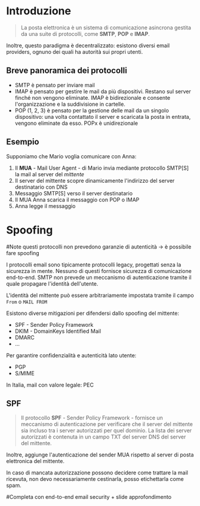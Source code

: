 # Introduzione
>La posta elettronica è un sistema di comunicazione asincrona gestita da una suite di protocolli, come **SMTP**, **POP** e **IMAP**.

Inoltre, questo paradigma è decentralizzato: esistono diversi email providers, ognuno dei quali ha autorità sui propri utenti.

## Breve panoramica dei protocolli
- SMTP è pensato per inviare mail
- IMAP è pensato per gestire le mail da più dispositivi. Restano sul server finché non vengono eliminate. IMAP è bidirezionale e consente l'organizzazione e la suddivisione in cartelle.
- POP (1, 2, 3) è pensato per la gestione delle mail da un singolo dispositivo: una volta contattato il server e scaricata la posta in entrata, vengono eliminate da esso. POPx è unidirezionale

## Esempio
Supponiamo che Mario voglia comunicare con Anna:
1. Il **MUA** - Mail User Agent - di Mario invia mediante protocollo SMTP\[S] la mail al server del *mittente*
2. Il server del mittente scopre dinamicamente l'indirizzo del server destinatario con DNS
3. Messaggio SMTP\[S] verso il server destinatario
4. Il MUA Anna scarica il messaggio con POP o IMAP
5. Anna legge il messaggio

# Spoofing
#Note questi protocolli non prevedono garanzie di autenticità -> è possibile fare spoofing

I protocolli email sono tipicamente protocolli legacy, progettati senza la sicurezza in mente.
Nessuno di questi fornisce sicurezza di comunicazione end-to-end. SMTP non prevede un meccanismo di autenticazione tramite il quale propagare l'identità dell'utente.

L'identità del mittente può essere arbitrariamente impostata tramite il campo `From` o `MAIL FROM`

Esistono diverse mitigazioni per difendersi dallo spoofing del mittente:
- SPF - Sender Policy Framework
- DKIM - DomainKeys Identified Mail
- DMARC
- ...

Per garantire confidenzialità e autenticità lato utente:
- PGP
- S/MIME

In Italia, mail con valore legale: PEC
## SPF
>Il protocollo **SPF** - Sender Policy Framework - fornisce un meccanismo di autenticazione per verificare che il server del mittente sia incluso tra i server autorizzati per quel dominio. La lista dei server autorizzati è contenuta in un campo TXT del server DNS del server del mittente.

Inoltre, aggiunge l'autenticazione del sender MUA rispetto al server di posta elettronica del mittente.

In caso di mancata autorizzazione possono decidere come trattare la mail ricevuta, non devo necessariamente cestinarla, posso etichettarla come spam.

#Completa con end-to-end email security + slide approfondimento